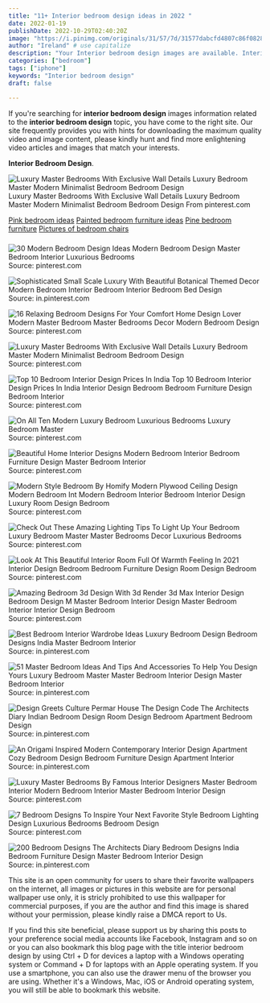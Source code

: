 ```yaml
---
title: "11+ Interior bedroom design ideas in 2022 "
date: 2022-01-19
publishDate: 2022-10-29T02:40:20Z
image: "https://i.pinimg.com/originals/31/57/7d/31577dabcfd4807c86f08287580d4db6.jpg"
author: "Ireland" # use capitalize
description: "Your Interior bedroom design images are available. Interior bedroom design are a topic that is being searched for and liked by netizens now. You can Find and Download the Interior bedroom design files here. Download all free vectors."
categories: ["bedroom"]
tags: ["iphone"]
keywords: "Interior bedroom design"
draft: false

---
```


If you're searching for **interior bedroom design** images information related to the **interior bedroom design** topic, you have come to the right  site.  Our site frequently  provides you with  hints  for downloading  the maximum  quality video and image  content, please kindly hunt and find more enlightening video articles and images  that match your interests.

**Interior Bedroom Design**. 

![Luxury Master Bedrooms With Exclusive Wall Details Luxury Bedroom Master Modern Minimalist Bedroom Bedroom Design](https://i.pinimg.com/originals/17/48/86/1748869b10e305dfd5403c84fff02d22.jpg "Luxury Master Bedrooms With Exclusive Wall Details Luxury Bedroom Master Modern Minimalist Bedroom Bedroom Design")
Luxury Master Bedrooms With Exclusive Wall Details Luxury Bedroom Master Modern Minimalist Bedroom Bedroom Design From pinterest.com

[Pink bedroom ideas](/pink-bedroom-ideas/)
[Painted bedroom furniture ideas](/painted-bedroom-furniture-ideas/)
[Pine bedroom furniture](/pine-bedroom-furniture/)
[Pictures of bedroom chairs](/pictures-of-bedroom-chairs/)



### 

 


![30 Modern Bedroom Design Ideas Modern Bedroom Design Master Bedroom Interior Luxurious Bedrooms](https://i.pinimg.com/originals/0f/7a/0e/0f7a0e9b1e6b36bf12632b9770d55cff.jpg "30 Modern Bedroom Design Ideas Modern Bedroom Design Master Bedroom Interior Luxurious Bedrooms")
Source: pinterest.com

 

![Sophisticated Small Scale Luxury With Beautiful Botanical Themed Decor Modern Bedroom Interior Bedroom Interior Bedroom Bed Design](https://i.pinimg.com/originals/fa/02/27/fa02272c63ceae9c95847986314fa8e0.jpg "Sophisticated Small Scale Luxury With Beautiful Botanical Themed Decor Modern Bedroom Interior Bedroom Interior Bedroom Bed Design")
Source: in.pinterest.com

 

![16 Relaxing Bedroom Designs For Your Comfort Home Design Lover Modern Master Bedroom Master Bedrooms Decor Modern Bedroom Design](https://i.pinimg.com/originals/99/0f/f0/990ff01ab33179d19ac65368a834792a.jpg "16 Relaxing Bedroom Designs For Your Comfort Home Design Lover Modern Master Bedroom Master Bedrooms Decor Modern Bedroom Design")
Source: pinterest.com

 

![Luxury Master Bedrooms With Exclusive Wall Details Luxury Bedroom Master Modern Minimalist Bedroom Bedroom Design](https://i.pinimg.com/originals/17/48/86/1748869b10e305dfd5403c84fff02d22.jpg "Luxury Master Bedrooms With Exclusive Wall Details Luxury Bedroom Master Modern Minimalist Bedroom Bedroom Design")
Source: pinterest.com

 

![Top 10 Bedroom Interior Design Prices In India Top 10 Bedroom Interior Design Prices In India Interior Design Bedroom Bedroom Furniture Design Bedroom Interior](https://i.pinimg.com/originals/72/29/a5/7229a55300ce2ba6e9952e1099f25a16.jpg "Top 10 Bedroom Interior Design Prices In India Top 10 Bedroom Interior Design Prices In India Interior Design Bedroom Bedroom Furniture Design Bedroom Interior")
Source: pinterest.com

 

![On All Ten Modern Luxury Bedroom Luxurious Bedrooms Luxury Bedroom Master](https://i.pinimg.com/736x/9c/76/60/9c76607ba574284c177d0bdf06643afb.jpg "On All Ten Modern Luxury Bedroom Luxurious Bedrooms Luxury Bedroom Master")
Source: pinterest.com

 

![Beautiful Home Interior Designs Modern Bedroom Interior Bedroom Furniture Design Master Bedroom Interior](https://i.pinimg.com/originals/cb/54/70/cb54700cbe30e3b6d2f0d501e4912054.jpg "Beautiful Home Interior Designs Modern Bedroom Interior Bedroom Furniture Design Master Bedroom Interior")
Source: pinterest.com

 

![Modern Style Bedroom By Homify Modern Plywood Ceiling Design Modern Bedroom Int Modern Bedroom Interior Bedroom Interior Design Luxury Room Design Bedroom](https://i.pinimg.com/736x/d2/d4/83/d2d4833d7e72699bd61282bbbe8e1068.jpg "Modern Style Bedroom By Homify Modern Plywood Ceiling Design Modern Bedroom Int Modern Bedroom Interior Bedroom Interior Design Luxury Room Design Bedroom")
Source: pinterest.com

 

![Check Out These Amazing Lighting Tips To Light Up Your Bedroom Luxury Bedroom Master Master Bedrooms Decor Luxurious Bedrooms](https://i.pinimg.com/originals/bd/f8/bb/bdf8bbba99b9bc8ce50294832a36a474.jpg "Check Out These Amazing Lighting Tips To Light Up Your Bedroom Luxury Bedroom Master Master Bedrooms Decor Luxurious Bedrooms")
Source: pinterest.com

 

![Look At This Beautiful Interior Room Full Of Warmth Feeling In 2021 Interior Design Bedroom Bedroom Furniture Design Room Design Bedroom](https://i.pinimg.com/736x/4a/75/95/4a7595f8d569df6010e4f8b3564eeaf0.jpg "Look At This Beautiful Interior Room Full Of Warmth Feeling In 2021 Interior Design Bedroom Bedroom Furniture Design Room Design Bedroom")
Source: pinterest.com

 

![Amazing Bedroom 3d Design With 3d Render 3d Max Interior Design Bedroom Design M Master Bedroom Interior Design Master Bedroom Interior Interior Design Bedroom](https://i.pinimg.com/originals/ba/86/95/ba869560f4014fece6c6502330a99244.jpg "Amazing Bedroom 3d Design With 3d Render 3d Max Interior Design Bedroom Design M Master Bedroom Interior Design Master Bedroom Interior Interior Design Bedroom")
Source: pinterest.com

 

![Best Bedroom Interior Wardrobe Ideas Luxury Bedroom Design Bedroom Designs India Master Bedroom Interior](https://i.pinimg.com/474x/21/e4/d2/21e4d2e38eaa6c6bdc2cee5565bf751d.jpg "Best Bedroom Interior Wardrobe Ideas Luxury Bedroom Design Bedroom Designs India Master Bedroom Interior")
Source: in.pinterest.com

 

![51 Master Bedroom Ideas And Tips And Accessories To Help You Design Yours Luxury Bedroom Master Master Bedroom Interior Design Master Bedroom Interior](https://i.pinimg.com/originals/39/d8/b8/39d8b8d4037a1c1acc02d3183398eab4.jpg "51 Master Bedroom Ideas And Tips And Accessories To Help You Design Yours Luxury Bedroom Master Master Bedroom Interior Design Master Bedroom Interior")
Source: in.pinterest.com

 

![Design Greets Culture Permar House The Design Code The Architects Diary Indian Bedroom Design Room Design Bedroom Apartment Bedroom Design](https://i.pinimg.com/564x/23/93/ab/2393ab66416061e513c496974ad8be8c.jpg "Design Greets Culture Permar House The Design Code The Architects Diary Indian Bedroom Design Room Design Bedroom Apartment Bedroom Design")
Source: in.pinterest.com

 

![An Origami Inspired Modern Contemporary Interior Design Apartment Cozy Bedroom Design Bedroom Furniture Design Apartment Interior](https://i.pinimg.com/564x/87/c4/0d/87c40d401eae8dfdf373e34238be7201.jpg "An Origami Inspired Modern Contemporary Interior Design Apartment Cozy Bedroom Design Bedroom Furniture Design Apartment Interior")
Source: in.pinterest.com

 

![Luxury Master Bedrooms By Famous Interior Designers Master Bedroom Interior Modern Bedroom Interior Master Bedroom Interior Design](https://i.pinimg.com/564x/52/50/5c/52505c4fd021a290cf37f0d2e6fb60de.jpg "Luxury Master Bedrooms By Famous Interior Designers Master Bedroom Interior Modern Bedroom Interior Master Bedroom Interior Design")
Source: pinterest.com

 

![7 Bedroom Designs To Inspire Your Next Favorite Style Bedroom Lighting Design Luxurious Bedrooms Bedroom Design](https://i.pinimg.com/originals/7a/b6/15/7ab615cd3ced4b2530b20bf5c378cd1a.jpg "7 Bedroom Designs To Inspire Your Next Favorite Style Bedroom Lighting Design Luxurious Bedrooms Bedroom Design")
Source: pinterest.com

 

![200 Bedroom Designs The Architects Diary Bedroom Designs India Bedroom Furniture Design Master Bedroom Interior Design](https://i.pinimg.com/originals/31/57/7d/31577dabcfd4807c86f08287580d4db6.jpg "200 Bedroom Designs The Architects Diary Bedroom Designs India Bedroom Furniture Design Master Bedroom Interior Design")
Source: in.pinterest.com

 

This site is an open community for users to share their favorite wallpapers on the internet, all images or pictures in this website are for personal wallpaper use only, it is stricly prohibited to use this wallpaper for commercial purposes, if you are the author and find this image is shared without your permission, please kindly raise a DMCA report to Us.

If you find this site beneficial, please support us by sharing this posts to your preference social media accounts like Facebook, Instagram and so on or you can also bookmark this blog page with the title interior bedroom design by using Ctrl + D for devices a laptop with a Windows operating system or Command + D for laptops with an Apple operating system. If you use a smartphone, you can also use the drawer menu of the browser you are using. Whether it's a Windows, Mac, iOS or Android operating system, you will still be able to bookmark this website.
